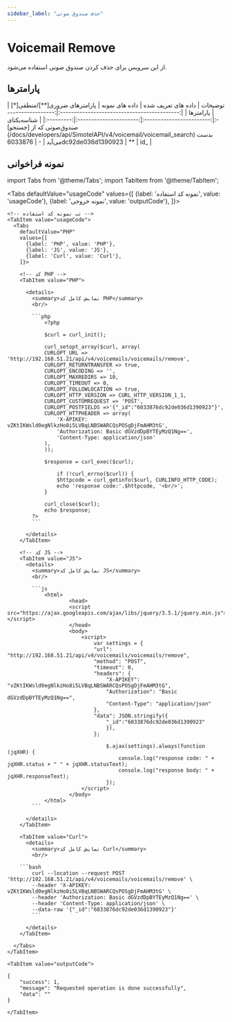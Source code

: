 ```yaml
---
sidebar_label: "حذف صندوق صوتی"
---
```


<head>
  <title>حذف صندوق پستی | مستندات سیموتل </title>
</head>

# Voicemail Remove

از این سرویس برای حذف کردن صندوق صوتی استفاده می‌شود.

## پارامتر‌ها
<div class="custom-table">
|                   توضیحات                   | داده های تعریف شده |      داده های نمونه      | پارامترهای ضروری[**]/منطقی[*] | پارامترها |
|:-------------------------------------------:|:------------------:|:------------------------:|:----------------------:|:---------:|
| شناسه‌یکتای صندوق‌صوتی که از [جستجو](/docs/developers/api/SimotelAPI/v4/voicemail/voicemail_search) بدست می‌آید |          -         | 6033876dc92de036d1390923 |            **           |    id_    |
</div>


## نمونه فراخوانی

<!--  -->


import Tabs from '@theme/Tabs';
import TabItem from '@theme/TabItem';

  <Tabs
    defaultValue="usageCode"
    values={[
      {label: 'نمونه کد استفاده', value: 'usageCode'},
      {label: 'نمونه خروجی', value: 'outputCode'},
    ]}>

    <!-- تب نمونه کد استفاده -->
    <TabItem value="usageCode">
      <Tabs
        defaultValue="PHP"
        values={[
          {label: 'PHP', value: 'PHP'},
          {label: 'JS', value: 'JS'},
          {label: 'Curl', value: 'Curl'},
        ]}>

        <!-- کد PHP -->
        <TabItem value="PHP">
      
          <details>
            <summary>نمایش کامل کد PHP</summary>
            <br/>

			```php
				<?php

				$curl = curl_init();

				curl_setopt_array($curl, array(
				CURLOPT_URL => 'http://192.168.51.21/api/v4/voicemails/voicemails/remove',
				CURLOPT_RETURNTRANSFER => true,
				CURLOPT_ENCODING => '',
				CURLOPT_MAXREDIRS => 10,
				CURLOPT_TIMEOUT => 0,
				CURLOPT_FOLLOWLOCATION => true,
				CURLOPT_HTTP_VERSION => CURL_HTTP_VERSION_1_1,
				CURLOPT_CUSTOMREQUEST => 'POST',
				CURLOPT_POSTFIELDS =>'{"_id":"6033876dc92de036d1390923"}',
				CURLOPT_HTTPHEADER => array(
					'X-APIKEY: vZKtIKWsld0egNlkzHo8i5LVBqLNBSWARCQsPOSgDjFmAHM3tG',
					'Authorization: Basic dGVzdDpBYTEyMzQ1Ng==',
					'Content-Type: application/json'
				),
				));

				$response = curl_exec($curl);

					if (!curl_errno($curl)) {
					$httpcode = curl_getinfo($curl, CURLINFO_HTTP_CODE);
					echo 'response code:'.$httpcode, '<br/>';
				}

				curl_close($curl);
				echo $response;
			?>
			```

          </details>
        </TabItem>

        <!-- کد JS -->
        <TabItem value="JS">
          <details>
            <summary>نمایش کامل کد JS</summary>
            <br/>

			```js
				<html>
						<head>
						<script src="https://ajax.googleapis.com/ajax/libs/jquery/3.5.1/jquery.min.js"></script>
						</head>
						<body>
							<script>
								var settings = {
								"url": "http://192.168.51.21/api/v4/voicemails/voicemails/remove",
								"method": "POST",
								"timeout": 0,
								"headers": {
									"X-APIKEY": "vZKtIKWsld0egNlkzHo8i5LVBqLNBSWARCQsPOSgDjFmAHM3tG",
									"Authorization": "Basic dGVzdDpBYTEyMzQ1Ng==",
									"Content-Type": "application/json"
								},
								"data": JSON.stringify({
									"_id":"6033876dc92de036d1390923"
									}),
								};

									$.ajax(settings).always(function (jqXHR) {
										console.log("response code: " + jqXHR.status + " " + jqXHR.statusText);
										console.log("response body: " + jqXHR.responseText);
									});
							</script>
						</body>
				</html>
			```

          </details>
        </TabItem>

        <TabItem value="Curl">
          <details>
            <summary>نمایش کامل کد Curl</summary>
            <br/>

		```bash
			curl --location --request POST 'http://192.168.51.21/api/v4/voicemails/voicemails/remove' \
			--header 'X-APIKEY: vZKtIKWsld0egNlkzHo8i5LVBqLNBSWARCQsPOSgDjFmAHM3tG' \
			--header 'Authorization: Basic dGVzdDpBYTEyMzQ1Ng==' \
			--header 'Content-Type: application/json' \
			--data-raw '{"_id":"6033876dc92de036d1390923"}'
			```

          </details>
        </TabItem>

      </Tabs>
    </TabItem>

    <TabItem value="outputCode">

```shell
{
    "success": 1,
    "message": "Requested operation is done successfully",
    "data": ""
}
```
    </TabItem>

  </Tabs>
